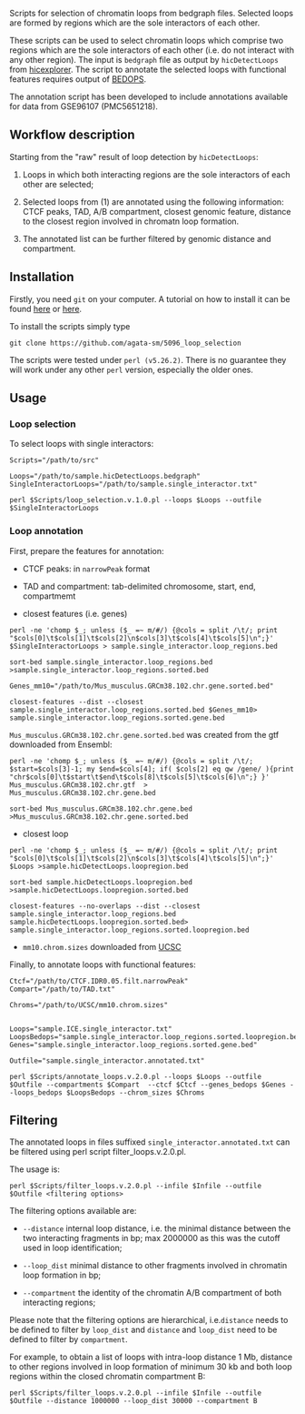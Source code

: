 Scripts for selection of chromatin loops from bedgraph files. Selected loops are formed by regions which are the sole interactors of each other.

These scripts can be used to select chromatin loops which comprise two regions which are the sole interactors of each other (i.e. do not interact with any other region).
The input is `bedgraph` file as output by `hicDetectLoops` from [hicexplorer](https://hicexplorer.readthedocs.io/en/latest/content/tools/hicDetectLoops.html).
The script to annotate the selected loops with functional features requires output of [BEDOPS](https://bedops.readthedocs.io/en/latest/).

The annotation script has been developed to include annotations available for data from GSE96107 (PMC5651218).


## Workflow description

Starting from the "raw" result of loop detection by  `hicDetectLoops`:

1. Loops in which both interacting regions are the sole interactors of each other are selected;

2. Selected loops from (1) are annotated using the following information: CTCF peaks, TAD, A/B compartment, closest genomic feature, distance to the closest region involved in chromatn loop formation.

3. The annotated list can be further filtered by genomic distance and compartment.


## Installation 


Firstly, you need `git` on your computer. A tutorial on how to install it can be found [here](https://git-scm.com/book/en/v2/Getting-Started-Installing-Git) or [here](https://github.com/git-guides/install-git).

To install the scripts simply type

```
git clone https://github.com/agata-sm/5096_loop_selection
```

The scripts were tested under `perl (v5.26.2)`. There is no guarantee they will work under any other `perl` version, especially the older ones.


## Usage

### Loop selection

To select loops with single interactors:

```
Scripts="/path/to/src"

Loops="/path/to/sample.hicDetectLoops.bedgraph"
SingleInteractorLoops="/path/to/sample.single_interactor.txt"

perl $Scripts/loop_selection.v.1.0.pl --loops $Loops --outfile $SingleInteractorLoops
```

### Loop annotation

First, prepare the features for annotation:

* CTCF peaks: in `narrowPeak` format

* TAD and compartment: tab-delimited chromosome, start, end, compartmemt

* closest features (i.e. genes)

```
perl -ne 'chomp $_; unless ($_ =~ m/#/) {@cols = split /\t/; print "$cols[0]\t$cols[1]\t$cols[2]\n$cols[3]\t$cols[4]\t$cols[5]\n";}' $SingleInteractorLoops > sample.single_interactor.loop_regions.bed

sort-bed sample.single_interactor.loop_regions.bed >sample.single_interactor.loop_regions.sorted.bed

Genes_mm10="/path/to/Mus_musculus.GRCm38.102.chr.gene.sorted.bed"

closest-features --dist --closest sample.single_interactor.loop_regions.sorted.bed $Genes_mm10> sample.single_interactor.loop_regions.sorted.gene.bed
```

`Mus_musculus.GRCm38.102.chr.gene.sorted.bed` was created from the gtf downloaded from Ensembl:

```
perl -ne 'chomp $_; unless ($_ =~ m/#/) {@cols = split /\t/; $start=$cols[3]-1; my $end=$cols[4]; if( $cols[2] eq qw /gene/ ){print "chr$cols[0]\t$start\t$end\t$cols[8]\t$cols[5]\t$cols[6]\n";} }' Mus_musculus.GRCm38.102.chr.gtf  > Mus_musculus.GRCm38.102.chr.gene.bed

sort-bed Mus_musculus.GRCm38.102.chr.gene.bed >Mus_musculus.GRCm38.102.chr.gene.sorted.bed
```

* closest loop

```
perl -ne 'chomp $_; unless ($_ =~ m/#/) {@cols = split /\t/; print "$cols[0]\t$cols[1]\t$cols[2]\n$cols[3]\t$cols[4]\t$cols[5]\n";}' $Loops >sample.hicDetectLoops.loopregion.bed

sort-bed sample.hicDetectLoops.loopregion.bed >sample.hicDetectLoops.loopregion.sorted.bed

closest-features --no-overlaps --dist --closest sample.single_interactor.loop_regions.bed sample.hicDetectLoops.loopregion.sorted.bed> sample.single_interactor.loop_regions.sorted.loopregion.bed
```

* `mm10.chrom.sizes` downloaded from [UCSC](https://hgdownload-test.gi.ucsc.edu/goldenPath/mm10/bigZips/mm10.chrom.sizes)

Finally, to annotate loops with functional features:

```
Ctcf="/path/to/CTCF.IDR0.05.filt.narrowPeak"
Compart="/path/to/TAD.txt"

Chroms="/path/to/UCSC/mm10.chrom.sizes"


Loops="sample.ICE.single_interactor.txt"
LoopsBedops="sample.single_interactor.loop_regions.sorted.loopregion.bed"
Genes="sample.single_interactor.loop_regions.sorted.gene.bed"

Outfile="sample.single_interactor.annotated.txt"

perl $Scripts/annotate_loops.v.2.0.pl --loops $Loops --outfile $Outfile --compartments $Compart  --ctcf $Ctcf --genes_bedops $Genes --loops_bedops $LoopsBedops --chrom_sizes $Chroms
```

## Filtering


The annotated loops in files suffixed `single_interactor.annotated.txt` can be filtered using perl script filter_loops.v.2.0.pl.

The usage is:

```
perl $Scripts/filter_loops.v.2.0.pl --infile $Infile --outfile $Outfile <filtering options>
```

The filtering options available are:


* `--distance` internal loop distance, i.e. the minimal distance between the two interacting fragments in bp; max 2000000 as this was the cutoff used in loop identification;

* `--loop_dist` minimal distance to other fragments involved in chromatin loop formation in bp;

* `--compartment` the identity of the chromatin A/B compartment of both interacting regions;


Please note that the filtering options are hierarchical, i.e.`distance` needs to be defined to filter by `loop_dist` and `distance` and `loop_dist` need to be defined to filter by `compartment`.

For example, to obtain a list of loops with intra-loop distance 1 Mb, distance to other regions involved in loop formation of minimum 30 kb and both loop regions within the closed chromatin compartment B:

```
perl $Scripts/filter_loops.v.2.0.pl --infile $Infile --outfile $Outfile --distance 1000000 --loop_dist 30000 --compartment B
```

